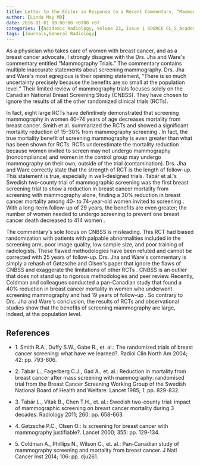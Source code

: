 ```yaml
---
title: Letter to the Editor in Response to a Recent Commentary, “Mammography Trials” by Drs. Saurabh Jha and Jeffrey B. Ware
author: [Linda Moy MD]
date: 2016-01-01 00:00:00 +0700 +07
categories: [{Academic Radiology, Volume 23, Issue 1 SOURCE CL_S_AcademicRadiologyVolume23Issue1 1}]
tags: [Journals,General Radiology]
---
```

As a physician who takes care of women with breast cancer, and as a breast cancer advocate, I strongly disagree with the Drs. Jha and Ware's commentary entitled “Mammography Trials.” The commentary contains multiple inaccurate statements about screening mammography. Drs. Jha and Ware's most egregious is their opening statement, “There is so much uncertainty precisely because the benefits are so small at the population level.” Their limited review of mammography trials focuses solely on the Canadian National Breast Screening Study (CNBSS). They have chosen to ignore the results of all the other randomized clinical trials (RCTs).

In fact, eight large RCTs have definitively demonstrated that screening mammography in women 40–74 years of age decreases mortality from breast cancer. Smith et al. summarized the RCTs and showed a significant mortality reduction of 15–30% from mammography screening . In fact, the true mortality benefit of screening mammography is even greater than what has been shown for RCTs. RCTs underestimate the mortality reduction because women invited to screen may not undergo mammography (noncompliance) and women in the control group may undergo mammography on their own, outside of the trial (contamination). Drs. Jha and Ware correctly state that the strength of RCT is the length of follow-up. This statement is true, especially in well-designed trials. Tabár et al.'s Swedish two-county trial of mammographic screening was the first breast screening trial to show a reduction in breast cancer mortality from screening with mammography alone, finding a 30% reduction in breast cancer mortality among 40- to 74-year-old women invited to screening . With a long-term follow-up of 29 years, the benefits are even greater; the number of women needed to undergo screening to prevent one breast cancer death decreased to 414 women .

The commentary's sole focus on CNBSS is misleading. This RCT had biased randomization with patients with palpable abnormalities included in the screening arm, poor image quality, low sample size, and poor training of radiologists. These flawed methodologies have been refuted and cannot be corrected with 25 years of follow-up. Drs. Jha and Ware's commentary is simply a rehash of Gøtzsche and Olsen's paper that ignore the flaws of CNBSS and exaggerate the limitations of other RCTs . CNBSS is an outlier that does not stand up to rigorous methodologies and peer review. Recently, Coldman and colleagues conducted a pan-Canadian study that found a 40% reduction in breast cancer mortality in women who underwent screening mammography and had 19 years of follow-up . So contrary to Drs. Jha and Ware's conclusion, the results of RCTs and observational studies show that the benefits of screening mammography are large, indeed, at the population level.

## References

- 1\. Smith R.A., Duffy S.W., Gabe R., et. al.: The randomized trials of breast cancer screening: what have we learned?. Radiol Clin North Am 2004; 42: pp. 793-806.


- 2\. Tabár L., Fagerberg C.J., Gad A., et. al.: Reduction in mortality from breast cancer after mass screening with mammography: randomised trial from the Breast Cancer Screening Working Group of the Swedish National Board of Health and Welfare. Lancet 1985; 1: pp. 829-832.


- 3\. Tabár L., Vitak B., Chen T.H., et. al.: Swedish two-county trial: impact of mammographic screening on breast cancer mortality during 3 decades. Radiology 2011; 260: pp. 658-663.


- 4\. Gøtzsche P.C., Olsen O.: Is screening for breast cancer with mammography justifiable?. Lancet 2000; 355: pp. 129-134.


- 5\. Coldman A., Phillips N., Wilson C., et. al.: Pan-Canadian study of mammography screening and mortality from breast cancer. J Natl Cancer Inst 2014; 106: pp. dju261.
